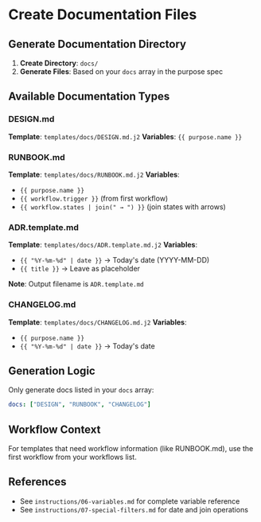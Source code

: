 # Create Documentation Files

## Generate Documentation Directory

1. **Create Directory**: `docs/`
2. **Generate Files**: Based on your `docs` array in the purpose spec

## Available Documentation Types

### DESIGN.md
**Template**: `templates/docs/DESIGN.md.j2`
**Variables**: `{{ purpose.name }}`

### RUNBOOK.md  
**Template**: `templates/docs/RUNBOOK.md.j2`
**Variables**: 
- `{{ purpose.name }}`
- `{{ workflow.trigger }}` (from first workflow)
- `{{ workflow.states | join(" → ") }}` (join states with arrows)

### ADR.template.md
**Template**: `templates/docs/ADR.template.md.j2`
**Variables**: 
- `{{ "%Y-%m-%d" | date }}` → Today's date (YYYY-MM-DD)
- `{{ title }}` → Leave as placeholder

**Note**: Output filename is `ADR.template.md`

### CHANGELOG.md
**Template**: `templates/docs/CHANGELOG.md.j2`
**Variables**: 
- `{{ purpose.name }}`
- `{{ "%Y-%m-%d" | date }}` → Today's date

## Generation Logic

Only generate docs listed in your `docs` array:
```yaml
docs: ["DESIGN", "RUNBOOK", "CHANGELOG"]
```

## Workflow Context

For templates that need workflow information (like RUNBOOK.md), use the first workflow from your workflows list.

## References

- See `instructions/06-variables.md` for complete variable reference
- See `instructions/07-special-filters.md` for date and join operations
